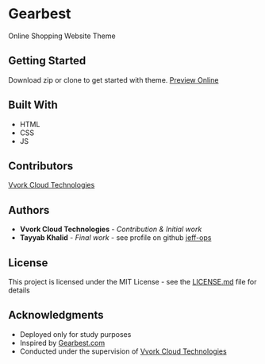 # Gearbest

Online Shopping Website Theme

## Getting Started

Download zip or clone to get started with theme. [Preview Online](https://jeff-ops.github.io/Gearbest/)

## Built With

* HTML
* CSS
* JS

## Contributors

[Vvork Cloud Technologies](http://vvorkcloudtechnology.com)

## Authors

* **Vvork Cloud Technologies** - *Contribution & Initial work*
* **Tayyab Khalid** - *Final work* - see profile on github [jeff-ops](https://github.com/jeff-ops)

## License

This project is licensed under the MIT License - see the [LICENSE.md](LICENSE.md) file for details

## Acknowledgments

* Deployed only for study purposes
* Inspired by [Gearbest.com](https://www.gearbest.com/)
* Conducted under the supervision of [Vvork Cloud Technologies](http://vvorkcloudtechnology.com)
